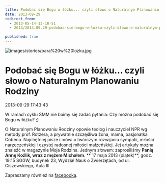 ```yaml
---
title: Podobać się Bogu w łóżku... czyli słowo o Naturalnym Planowaniu Rodziny
date: 2013-09-29
redirect_from: 
  - 2013-05-14-13-10-51
  - 2013/2013.09.29-podobac-sie-bogu-w-lozku-czyli-slowo-o-naturalnym-planowaniu-rodziny

published: true
---
```



![images/stories/para%20w%20lozku.jpg](images/stories/para%20w%20lozku.jpg)

# Podobać się Bogu w łóżku... czyli słowo o Naturalnym Planowaniu Rodziny

<time>2013-09-29 17:43:43</time>



W ramach cyklu SMM nie boimy się zadać pytania:
Czy można podobać się Bogu w łóżku? ;)

O Naturalnym Planowaniu Rodziny opowie teolog i nauczyciel NPR wg metody prof. Rotzera, a prywatnie szczęśliwa żona, mama, pasjonatka Cobena. Najchętniej pisze i mówi o twórczym rozwijaniu sympatii, miłości narzeczeńskiej i czystej radosnej miłości małżeńskiej. Jej artykuły można znaleźć w magazynie Moja Rodzina. Jednym słowem: zaprosiliśmy **Panią Annę Koźlik, wraz z mężem Michałem**.
**
17 maja 2013 (piątek)**, godz. 19:15
SGGW, budynek 23, Wydział Nauk o Zwierzętach, od ul. Ciszewskiego, Aula III

Zapraszamy również na [facebooka](https://www.facebook.com/events/374336119339274/).


<!--{{json:{"created_date":"2013-09-29 17:43:43","publish_down":"0000-00-00 00:00:00","id":"5295"}}}-->